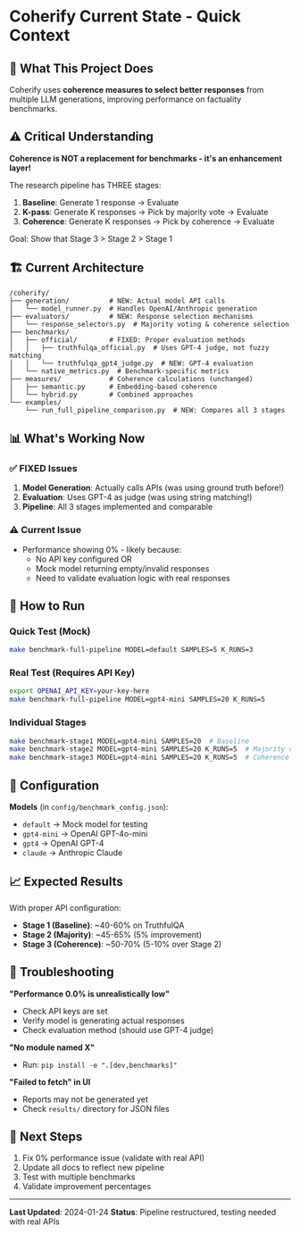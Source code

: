 # Coherify Current State - Quick Context

## 🎯 What This Project Does
Coherify uses **coherence measures to select better responses** from multiple LLM generations, improving performance on factuality benchmarks.

## ⚠️ Critical Understanding
**Coherence is NOT a replacement for benchmarks - it's an enhancement layer!**

The research pipeline has THREE stages:
1. **Baseline**: Generate 1 response → Evaluate 
2. **K-pass**: Generate K responses → Pick by majority vote → Evaluate
3. **Coherence**: Generate K responses → Pick by coherence → Evaluate

Goal: Show that Stage 3 > Stage 2 > Stage 1

## 🏗️ Current Architecture

```
/coherify/
├── generation/          # NEW: Actual model API calls
│   └── model_runner.py  # Handles OpenAI/Anthropic generation
├── evaluators/          # NEW: Response selection mechanisms  
│   └── response_selectors.py  # Majority voting & coherence selection
├── benchmarks/
│   ├── official/        # FIXED: Proper evaluation methods
│   │   ├── truthfulqa_official.py  # Uses GPT-4 judge, not fuzzy matching
│   │   └── truthfulqa_gpt4_judge.py  # NEW: GPT-4 evaluation
│   └── native_metrics.py  # Benchmark-specific metrics
├── measures/            # Coherence calculations (unchanged)
│   ├── semantic.py      # Embedding-based coherence
│   └── hybrid.py        # Combined approaches
└── examples/
    └── run_full_pipeline_comparison.py  # NEW: Compares all 3 stages
```

## 📊 What's Working Now

### ✅ FIXED Issues
1. **Model Generation**: Actually calls APIs (was using ground truth before!)
2. **Evaluation**: Uses GPT-4 as judge (was using string matching!)
3. **Pipeline**: All 3 stages implemented and comparable

### ⚠️ Current Issue
- Performance showing 0% - likely because:
  - No API key configured OR
  - Mock model returning empty/invalid responses
  - Need to validate evaluation logic with real responses

## 🚀 How to Run

### Quick Test (Mock)
```bash
make benchmark-full-pipeline MODEL=default SAMPLES=5 K_RUNS=3
```

### Real Test (Requires API Key)
```bash
export OPENAI_API_KEY=your-key-here
make benchmark-full-pipeline MODEL=gpt4-mini SAMPLES=20 K_RUNS=5
```

### Individual Stages
```bash
make benchmark-stage1 MODEL=gpt4-mini SAMPLES=20  # Baseline
make benchmark-stage2 MODEL=gpt4-mini SAMPLES=20 K_RUNS=5  # Majority voting
make benchmark-stage3 MODEL=gpt4-mini SAMPLES=20 K_RUNS=5  # Coherence selection
```

## 🔧 Configuration

**Models** (in `config/benchmark_config.json`):
- `default` → Mock model for testing
- `gpt4-mini` → OpenAI GPT-4o-mini
- `gpt4` → OpenAI GPT-4
- `claude` → Anthropic Claude

## 📈 Expected Results

With proper API configuration:
- **Stage 1 (Baseline)**: ~40-60% on TruthfulQA
- **Stage 2 (Majority)**: ~45-65% (5% improvement)
- **Stage 3 (Coherence)**: ~50-70% (5-10% over Stage 2)

## 🐛 Troubleshooting

**"Performance 0.0% is unrealistically low"**
- Check API keys are set
- Verify model is generating actual responses
- Check evaluation method (should use GPT-4 judge)

**"No module named X"**
- Run: `pip install -e ".[dev,benchmarks]"`

**"Failed to fetch" in UI**
- Reports may not be generated yet
- Check `results/` directory for JSON files

## 📝 Next Steps
1. Fix 0% performance issue (validate with real API)
2. Update all docs to reflect new pipeline
3. Test with multiple benchmarks
4. Validate improvement percentages

---
**Last Updated**: 2024-01-24
**Status**: Pipeline restructured, testing needed with real APIs